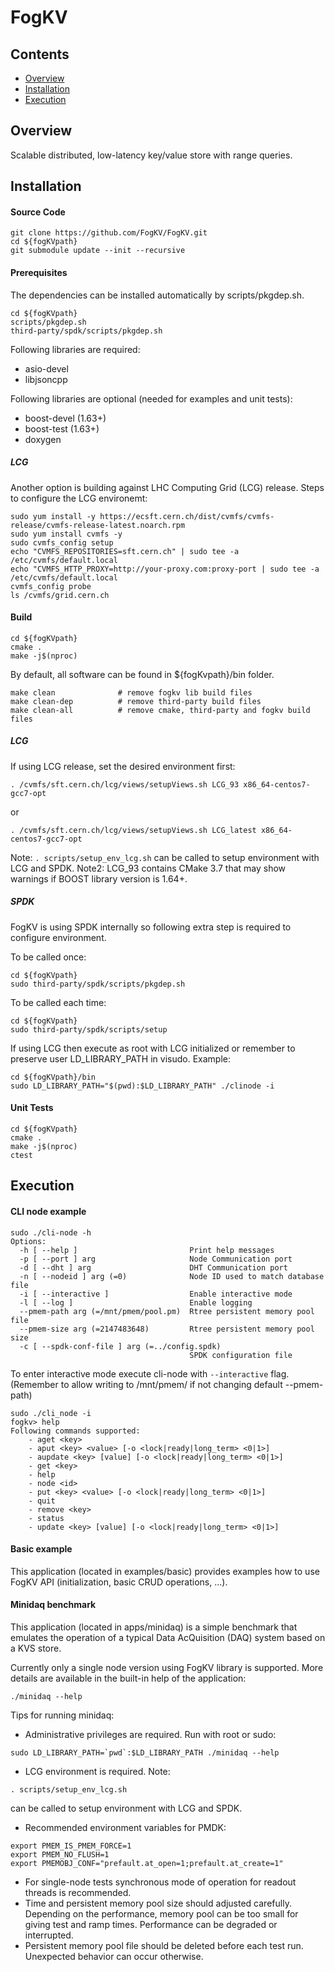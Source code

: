 # FogKV

## Contents

<ul>
<li><a href="#overview">Overview</a></li>
<li><a href="#installation">Installation</a></li>
<li><a href="#execution">Execution</a></li>
</ul>

<a name="overview"></a>
Overview
--------
Scalable distributed, low-latency key/value store with range queries.

<a name="installation"></a>
## Installation

#### Source Code
```
git clone https://github.com/FogKV/FogKV.git
cd ${fogKVpath}
git submodule update --init --recursive
```

#### Prerequisites

The dependencies can be installed automatically by scripts/pkgdep.sh.
```
cd ${fogKVpath}
scripts/pkgdep.sh
third-party/spdk/scripts/pkgdep.sh
```

Following libraries are required:
<ul>
<li>asio-devel</li>
<li>libjsoncpp</li>
</ul>
Following libraries are optional (needed for examples and unit tests):
<ul>
<li>boost-devel (1.63+)</li>
<li>boost-test (1.63+)</li>
<li>doxygen</li>
</ul>

##### LCG

Another option is building against LHC Computing Grid (LCG) release. Steps to configure the LCG environemt:
```
sudo yum install -y https://ecsft.cern.ch/dist/cvmfs/cvmfs-release/cvmfs-release-latest.noarch.rpm
sudo yum install cvmfs -y
sudo cvmfs_config setup
echo "CVMFS_REPOSITORIES=sft.cern.ch" | sudo tee -a /etc/cvmfs/default.local
echo "CVMFS_HTTP_PROXY=http://your-proxy.com:proxy-port | sudo tee -a /etc/cvmfs/default.local
cvmfs_config probe
ls /cvmfs/grid.cern.ch

```

#### Build


```
cd ${fogKVpath}
cmake .
make -j$(nproc)
```
By default, all software can be found in ${fogKvpath}/bin folder.

```
make clean              # remove fogkv lib build files
make clean-dep          # remove third-party build files
make clean-all          # remove cmake, third-party and fogkv build files
```

##### LCG
If using LCG release, set the desired environment first:
```
. /cvmfs/sft.cern.ch/lcg/views/setupViews.sh LCG_93 x86_64-centos7-gcc7-opt
```
or 
```
. /cvmfs/sft.cern.ch/lcg/views/setupViews.sh LCG_latest x86_64-centos7-gcc7-opt
```

Note: `. scripts/setup_env_lcg.sh` can be called to setup environment with LCG and SPDK.
Note2: LCG_93 contains CMake 3.7 that may show warnings if BOOST library version is 1.64+.

##### SPDK
FogKV is using SPDK internally so following extra step is required to configure environment.

To be called once:
```
cd ${fogKVpath}
sudo third-party/spdk/scripts/pkgdep.sh
```

To be called each time:
```
cd ${fogKVpath}
sudo third-party/spdk/scripts/setup
```

If using LCG then execute as root with LCG initialized or remember to preserve user LD_LIBRARY_PATH in visudo.
Example:

```
cd ${fogKVpath}/bin
sudo LD_LIBRARY_PATH="$(pwd):$LD_LIBRARY_PATH" ./clinode -i
```

#### Unit Tests

```
cd ${fogKVpath}
cmake .
make -j$(nproc)
ctest
```

<a name="execution"></a>
## Execution

#### CLI node example 
```
sudo ./cli-node -h
Options:
  -h [ --help ]                         Print help messages
  -p [ --port ] arg                     Node Communication port
  -d [ --dht ] arg                      DHT Communication port
  -n [ --nodeid ] arg (=0)              Node ID used to match database file
  -i [ --interactive ]                  Enable interactive mode
  -l [ --log ]                          Enable logging
  --pmem-path arg (=/mnt/pmem/pool.pm)  Rtree persistent memory pool file
  --pmem-size arg (=2147483648)         Rtree persistent memory pool size
  -c [ --spdk-conf-file ] arg (=../config.spdk)
                                        SPDK configuration file
```

To enter interactive mode execute cli-node with `--interactive` flag.
(Remember to allow writing to /mnt/pmem/ if not changing default --pmem-path)
```
sudo ./cli_node -i
fogkv> help
Following commands supported:
    - aget <key>
    - aput <key> <value> [-o <lock|ready|long_term> <0|1>]
    - aupdate <key> [value] [-o <lock|ready|long_term> <0|1>]
    - get <key>
    - help
    - node <id>
    - put <key> <value> [-o <lock|ready|long_term> <0|1>]
    - quit
    - remove <key>
    - status
    - update <key> [value] [-o <lock|ready|long_term> <0|1>]
```

#### Basic example

This application (located in examples/basic) provides examples how to
use FogKV API (initialization, basic CRUD operations, ...).

#### Minidaq benchmark

This application (located in apps/minidaq) is a simple benchmark that emulates
the operation of a typical Data AcQuisition (DAQ) system based on a KVS store.

Currently only a single node version using FogKV library is supported. More details
are available in the built-in help of the application:
```
./minidaq --help
```

Tips for running minidaq:

* Administrative privileges are required. Run with root or sudo:
```
sudo LD_LIBRARY_PATH=`pwd`:$LD_LIBRARY_PATH ./minidaq --help
```
* LCG environment is required. Note:
```
. scripts/setup_env_lcg.sh
```
can be called to setup environment with LCG and SPDK.
* Recommended environment variables for PMDK: 
```
export PMEM_IS_PMEM_FORCE=1
export PMEM_NO_FLUSH=1
export PMEMOBJ_CONF="prefault.at_open=1;prefault.at_create=1"
```
* For single-node tests synchronous mode of operation for readout threads
is recommended.
* Time and persistent memory pool size should adjusted carefully. Depending on
the performance, memory pool can be too small for giving test and ramp times.
Performance can be degraded or interrupted.
* Persistent memory pool file should be deleted before each test run.
Unexpected behavior can occur otherwise.
